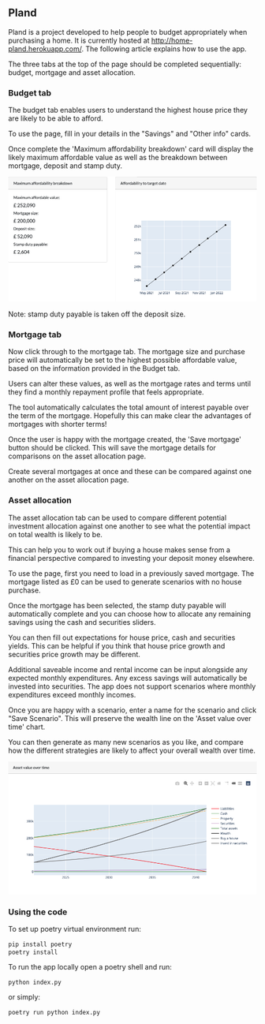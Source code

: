 ## Pland

Pland is a project developed to help people to budget appropriately when purchasing a home.
It is currently hosted at http://home-pland.herokuapp.com/. The following article explains how to use the app.

The three tabs at the top of the page should be completed sequentially: budget, mortgage and asset allocation.

### Budget tab

The budget tab enables users to understand the highest house price they are likely to be able to afford.

To use the page, fill in your details in the "Savings" and "Other info" cards.

Once complete the 'Maximum affordability breakdown' card will display the likely maximum affordable value as well as the breakdown between mortgage, deposit and stamp duty.

![Budget tab](images/budget.png)

Note: stamp duty payable is taken off the deposit size.

### Mortgage tab

Now click through to the mortgage tab. The mortgage size and purchase price will automatically be set to the highest possible affordable value, based on the information provided in the Budget tab.

Users can alter these values, as well as the mortgage rates and terms until they find a monthly repayment profile that feels appropriate.

The tool automatically calculates the total amount of interest payable over the term of the mortgage. Hopefully this can make clear the advantages of mortgages with shorter terms!

Once the user is happy with the mortgage created, the 'Save mortgage' button should be clicked. This will save the mortgage details for comparisons on the asset allocation page.

Create several mortgages at once and these can be compared against one another on the asset allocation page.

### Asset allocation

The asset allocation tab can be used to compare different potential investment allocation against one another to see what the potential impact on total wealth is likely to be.

This can help you to work out if buying a house makes sense from a financial perspective compared to investing your deposit money elsewhere.

To use the page, first you need to load in a previously saved mortgage. The mortgage listed as £0 can be used to generate scenarios with no house purchase.

Once the mortgage has been selected, the stamp duty payable will automatically complete and you can choose how to allocate any remaining savings using the cash and securities sliders.

You can then fill out expectations for house price, cash and securities yields. This can be helpful if you think that house price growth and securities price growth may be different.

Additional saveable income and rental income can be input alongside any expected monthly expenditures. Any excess savings will automatically be invested into securities. The app does not support scenarios where monthly expenditures exceed monthly incomes.

Once you are happy with a scenario, enter a name for the scenario and click "Save Scenario". This will preserve the wealth line on the 'Asset value over time' chart.

You can then generate as many new scenarios as you like, and compare how the different strategies are likely to affect your overall wealth over time.

![Asset allocation tab](images/asset_allocation.png)

### Using the code

To set up poetry virtual environment run:

```console
pip install poetry
poetry install
```

To run the app locally open a poetry shell and run:

```console
python index.py
```

or simply:

```console
poetry run python index.py
```
